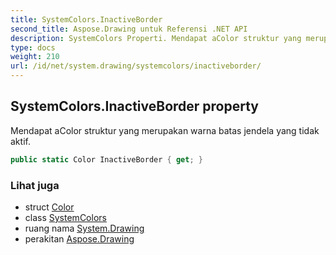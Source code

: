 ```yaml
---
title: SystemColors.InactiveBorder
second_title: Aspose.Drawing untuk Referensi .NET API
description: SystemColors Properti. Mendapat aColor struktur yang merupakan warna batas jendela yang tidak aktif.
type: docs
weight: 210
url: /id/net/system.drawing/systemcolors/inactiveborder/
---
```

## SystemColors.InactiveBorder property

Mendapat aColor struktur yang merupakan warna batas jendela yang tidak aktif.

```csharp
public static Color InactiveBorder { get; }
```

### Lihat juga

* struct [Color](../../color/)
* class [SystemColors](../)
* ruang nama [System.Drawing](../../systemcolors/)
* perakitan [Aspose.Drawing](../../../)


